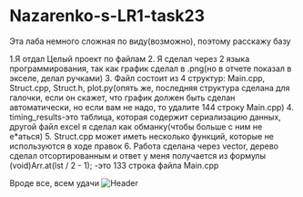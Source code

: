 # Nazarenko-s-LR1-task23
Эта лаба немного сложная по виду(возможно), поэтому расскажу базу

1.Я отдал Целый проект по файлам
2. Я сделал через 2 языка программирования, так как график сделал в .png(но в отчете показал в экселе, делал ручками)
3. Файл состоит из 4 структур: Main.cpp, Struct.cpp, Struct.h, plot.py(опять же, последняя структура сделана для галочки, если он скажет, что график должен быть сделан автоматически, но если вам не надо, то удалите 144 строку Main.cpp)
4. timing_results-это таблица, которая содержит сериализацию данных, другой файл excel я сделал как обманку(чтобы больше с ним не е*аться)
5. Struct.cpp может иметь несколько функций, которые не используются в ходе правок
6. Работа сделана через vector<int>, дерево сделал отсортированным и ответ у меня получается из формулы (void)Arr.at(lst / 2 - 1); -это 133 строка файла Main.cpp

Вроде все, всем удачи
![Header](https://github.com/MichaelGiraffe/Nazarenko-s-LR1-task23/edit/main/)
